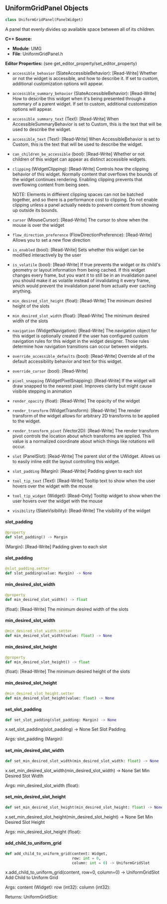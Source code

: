 ## UniformGridPanel Objects

```python
class UniformGridPanel(PanelWidget)
```

A panel that evenly divides up available space between all of its children.

**C++ Source:**

- **Module**: UMG
- **File**: UniformGridPanel.h

**Editor Properties:** (see get_editor_property/set_editor_property)

- ``accessible_behavior`` (SlateAccessibleBehavior):  [Read-Write] Whether or not the widget is accessible, and how to describe it. If set to custom, additional customization options will appear.
- ``accessible_summary_behavior`` (SlateAccessibleBehavior):  [Read-Write] How to describe this widget when it's being presented through a summary of a parent widget. If set to custom, additional customization options will appear.
- ``accessible_summary_text`` (Text):  [Read-Write] When AccessibleSummaryBehavior is set to Custom, this is the text that will be used to describe the widget.
- ``accessible_text`` (Text):  [Read-Write] When AccessibleBehavior is set to Custom, this is the text that will be used to describe the widget.
- ``can_children_be_accessible`` (bool):  [Read-Write] Whether or not children of this widget can appear as distinct accessible widgets.
- ``clipping`` (WidgetClipping):  [Read-Write] Controls how the clipping behavior of this widget.  Normally content that overflows the
  bounds of the widget continues rendering.  Enabling clipping prevents that overflowing content
  from being seen.

  NOTE: Elements in different clipping spaces can not be batched together, and so there is a
  performance cost to clipping.  Do not enable clipping unless a panel actually needs to prevent
  content from showing up outside its bounds.
- ``cursor`` (MouseCursor):  [Read-Write] The cursor to show when the mouse is over the widget
- ``flow_direction_preference`` (FlowDirectionPreference):  [Read-Write] Allows you to set a new flow direction
- ``is_enabled`` (bool):  [Read-Write] Sets whether this widget can be modified interactively by the user
- ``is_volatile`` (bool):  [Read-Write] If true prevents the widget or its child's geometry or layout information from being cached.  If this widget
  changes every frame, but you want it to still be in an invalidation panel you should make it as volatile
  instead of invalidating it every frame, which would prevent the invalidation panel from actually
  ever caching anything.
- ``min_desired_slot_height`` (float):  [Read-Write] The minimum desired height of the slots
- ``min_desired_slot_width`` (float):  [Read-Write] The minimum desired width of the slots
- ``navigation`` (WidgetNavigation):  [Read-Write] The navigation object for this widget is optionally created if the user has configured custom
  navigation rules for this widget in the widget designer.  Those rules determine how navigation transitions
  can occur between widgets.
- ``override_accessible_defaults`` (bool):  [Read-Write] Override all of the default accessibility behavior and text for this widget.
- ``override_cursor`` (bool):  [Read-Write]
- ``pixel_snapping`` (WidgetPixelSnapping):  [Read-Write] If the widget will draw snapped to the nearest pixel.  Improves clarity but might cause visibile stepping in animation
- ``render_opacity`` (float):  [Read-Write] The opacity of the widget
- ``render_transform`` (WidgetTransform):  [Read-Write] The render transform of the widget allows for arbitrary 2D transforms to be applied to the widget.
- ``render_transform_pivot`` (Vector2D):  [Read-Write] The render transform pivot controls the location about which transforms are applied.
  This value is a normalized coordinate about which things like rotations will occur.
- ``slot`` (PanelSlot):  [Read-Write] The parent slot of the UWidget.  Allows us to easily inline edit the layout controlling this widget.
- ``slot_padding`` (Margin):  [Read-Write] Padding given to each slot
- ``tool_tip_text`` (Text):  [Read-Write] Tooltip text to show when the user hovers over the widget with the mouse
- ``tool_tip_widget`` (Widget):  [Read-Only] Tooltip widget to show when the user hovers over the widget with the mouse
- ``visibility`` (SlateVisibility):  [Read-Write] The visibility of the widget

<a id="unreal.UniformGridPanel.slot_padding"></a>

#### slot_padding

```python
@property
def slot_padding() -> Margin
```

(Margin):  [Read-Write] Padding given to each slot

<a id="unreal.UniformGridPanel.slot_padding"></a>

#### slot_padding

```python
@slot_padding.setter
def slot_padding(value: Margin) -> None
```

<a id="unreal.UniformGridPanel.min_desired_slot_width"></a>

#### min_desired_slot_width

```python
@property
def min_desired_slot_width() -> float
```

(float):  [Read-Write] The minimum desired width of the slots

<a id="unreal.UniformGridPanel.min_desired_slot_width"></a>

#### min_desired_slot_width

```python
@min_desired_slot_width.setter
def min_desired_slot_width(value: float) -> None
```

<a id="unreal.UniformGridPanel.min_desired_slot_height"></a>

#### min_desired_slot_height

```python
@property
def min_desired_slot_height() -> float
```

(float):  [Read-Write] The minimum desired height of the slots

<a id="unreal.UniformGridPanel.min_desired_slot_height"></a>

#### min_desired_slot_height

```python
@min_desired_slot_height.setter
def min_desired_slot_height(value: float) -> None
```

<a id="unreal.UniformGridPanel.set_slot_padding"></a>

#### set_slot_padding

```python
def set_slot_padding(slot_padding: Margin) -> None
```

x.set_slot_padding(slot_padding) -> None
Set Slot Padding

Args:
    slot_padding (Margin):

<a id="unreal.UniformGridPanel.set_min_desired_slot_width"></a>

#### set_min_desired_slot_width

```python
def set_min_desired_slot_width(min_desired_slot_width: float) -> None
```

x.set_min_desired_slot_width(min_desired_slot_width) -> None
Set Min Desired Slot Width

Args:
    min_desired_slot_width (float):

<a id="unreal.UniformGridPanel.set_min_desired_slot_height"></a>

#### set_min_desired_slot_height

```python
def set_min_desired_slot_height(min_desired_slot_height: float) -> None
```

x.set_min_desired_slot_height(min_desired_slot_height) -> None
Set Min Desired Slot Height

Args:
    min_desired_slot_height (float):

<a id="unreal.UniformGridPanel.add_child_to_uniform_grid"></a>

#### add_child_to_uniform_grid

```python
def add_child_to_uniform_grid(content: Widget,
                              row: int = 0,
                              column: int = 0) -> UniformGridSlot
```

x.add_child_to_uniform_grid(content, row=0, column=0) -> UniformGridSlot
Add Child to Uniform Grid

Args:
    content (Widget): 
    row (int32): 
    column (int32): 

Returns:
    UniformGridSlot:

<a id="unreal.UniformGridSlot"></a>